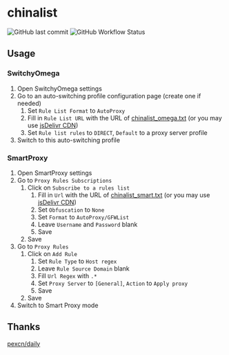 # chinalist
![GitHub last commit](https://img.shields.io/github/last-commit/Rongronggg9/chinalist?label=updated)
![GitHub Workflow Status](https://img.shields.io/github/workflow/status/Rongronggg9/chinalist/Update%20chinalist)

## Usage
### SwitchyOmega
1. Open SwitchyOmega settings
1. Go to an auto-switching profile configuration page (create one if needed)
    1. Set `Rule List Format` to `AutoProxy`
    1. Fill in `Rule List URL` with the URL of [chinalist_omega.txt](https://raw.githubusercontent.com/Rongronggg9/chinalist/main/chinalist_omega.txt) 
    (or you may use [jsDelivr CDN](https://cdn.jsdelivr.net/gh/Rongronggg9/chinalist/chinalist_omega.txt))
    1. Set `Rule list rules` to `DIRECT`, `Default` to a proxy server profile
1. Switch to this auto-switching profile

### SmartProxy
1. Open SmartProxy settings
1. Go to `Proxy Rules Subscriptions`
    1. Click on `Subscribe to a rules list`
        1. Fill in `Url` with the URL of [chinalist_smart.txt](https://raw.githubusercontent.com/Rongronggg9/chinalist/main/chinalist_smart.txt) 
        (or you may use [jsDelivr CDN](https://cdn.jsdelivr.net/gh/Rongronggg9/chinalist/chinalist_smart.txt))
        1. Set `Obfuscation` to `None`
        1. Set `Format` to `AutoProxy/GFWList`
        1. Leave `Username` and `Password` blank
        1. Save
    1. Save
1. Go to `Proxy Rules`
    1. Click on `Add Rule`
        1. Set `Rule Type` to `Host regex`
        1. Leave `Rule Source Domain` blank
        1. Fill `Url Regex` with `.*`
        1. Set `Proxy Server` to `[General]`, `Action` to `Apply proxy`
        1. Save
    1. Save
1. Switch to Smart Proxy mode


## Thanks
[pexcn/daily](https://github.com/pexcn/daily)